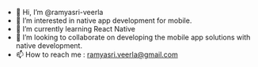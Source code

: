 - 👋 Hi, I’m @ramyasri-veerla
- 👀 I’m interested in native app development for mobile.
- 🌱 I’m currently learning React Native
- 💞️ I’m looking to collaborate on developing the mobile app solutions with native development.
- 📫 How to reach me : ramyasri.veerla@gmail.com

<!---
ramyasri-veerla/ramyasri-veerla is a ✨ special ✨ repository because its `README.md` (this file) appears on your GitHub profile.
You can click the Preview link to take a look at your changes.
--->
